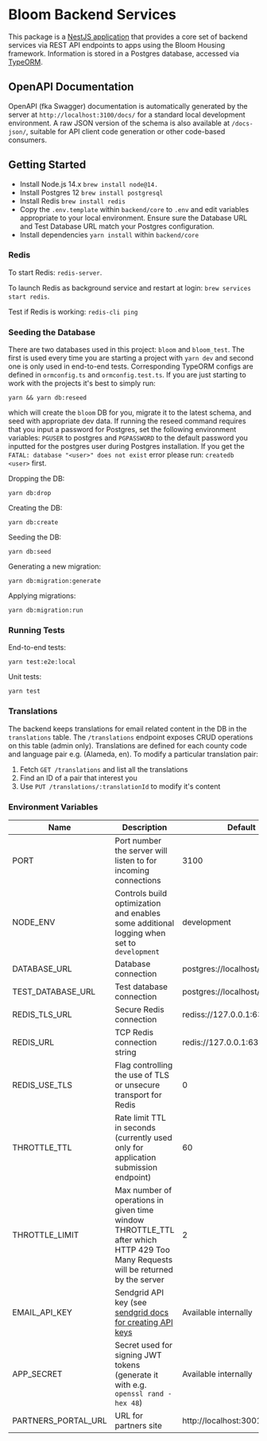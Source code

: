 # Bloom Backend Services

This package is a [NestJS application](https://docs.nestjs.com/) that provides a core set of backend services via REST API endpoints to apps using the Bloom Housing framework. Information is stored in a Postgres database, accessed via [TypeORM](https://typeorm.io/).

## OpenAPI Documentation

OpenAPI (fka Swagger) documentation is automatically generated by the server at `http://localhost:3100/docs/` for a standard local development environment. A raw JSON version of the schema is also available at `/docs-json/`, suitable for API client code generation or other code-based consumers.

## Getting Started

- Install Node.js 14.x `brew install node@14.`
- Install Postgres 12 `brew install postgresql`
- Install Redis `brew install redis`
- Copy the `.env.template` within `backend/core` to `.env` and edit variables appropriate to your local environment. Ensure sure the Database URL and Test Database URL match your Postgres configuration.
- Install dependencies `yarn install` within `backend/core`

### Redis

To start Redis:
`redis-server`.

To launch Redis as background service and restart at login:
`brew services start redis`.

Test if Redis is working:
`redis-cli ping`

### Seeding the Database

There are two databases used in this project: `bloom` and `bloom_test`. The first is used every time you are starting a project with `yarn dev` and second one is only used in end-to-end tests. Corresponding TypeORM configs are defined in `ormconfig.ts` and `ormconfig.test.ts`.
If you are just starting to work with the projects it's best to simply run:

```
yarn && yarn db:reseed
```

which will create the `bloom` DB for you, migrate it to the latest schema, and seed with appropriate dev data. If running the reseed command requires that you input a password for Postgres, set the following environment variables: `PGUSER` to postgres and `PGPASSWORD` to the default password you inputted for the postgres user during Postgres installation. If you get the `FATAL: database "<user>" does not exist` error please run: `createdb <user>` first.

Dropping the DB:

```shell script
yarn db:drop
```

Creating the DB:

```shell script
yarn db:create
```

Seeding the DB:

```shell script
yarn db:seed
```

Generating a new migration:

```shell script
yarn db:migration:generate
```

Applying migrations:

```shell script
yarn db:migration:run
```

### Running Tests

End-to-end tests:

```shell script
yarn test:e2e:local
```

Unit tests:

```shell script
yarn test
```

### Translations

The backend keeps translations for email related content in the DB in the `translations` table.
The `/translations` endpoint exposes CRUD operations on this table (admin only).
Translations are defined for each county code and language pair e.g. (Alameda, en). To modify a particular
translation pair:

1. Fetch `GET /translations` and list all the translations
2. Find an ID of a pair that interest you
3. Use `PUT /translations/:translationId` to modify it's content

### Environment Variables

| Name                | Description                                                                                                                                | Default                         | Type                          |
| ------------------- | ------------------------------------------------------------------------------------------------------------------------------------------ | ------------------------------- | ----------------------------- |
| PORT                | Port number the server will listen to for incoming connections                                                                             | 3100                            | number                        |
| NODE_ENV            | Controls build optimization and enables some additional logging when set to `development`                                                  | development                     | "development" \| "production" |
| DATABASE_URL        | Database connection                                                                                                                        | postgres://localhost/bloom      | string                        |
| TEST_DATABASE_URL   | Test database connection                                                                                                                   | postgres://localhost/bloom_test | string                        | string |
| REDIS_TLS_URL       | Secure Redis connection                                                                                                                    | rediss://127.0.0.1:6379/        | string                        |
| REDIS_URL           | TCP Redis connection string                                                                                                                | redis://127.0.0.1:6379/0        | string                        |
| REDIS_USE_TLS       | Flag controlling the use of TLS or unsecure transport for Redis                                                                            | 0                               | 0 \| 1                        |
| THROTTLE_TTL        | Rate limit TTL in seconds (currently used only for application submission endpoint)                                                        | 60                              | number                        |
| THROTTLE_LIMIT      | Max number of operations in given time window THROTTLE_TTL after which HTTP 429 Too Many Requests will be returned by the server           | 2                               | number                        |
| EMAIL_API_KEY       | Sendgrid API key (see [sendgrid docs for creating API keys](https://sendgrid.com/docs/ui/account-and-settings/api-keys/#managing-api-keys) | Available internally            | string                        |
| APP_SECRET          | Secret used for signing JWT tokens (generate it with e.g. `openssl rand -hex 48`)                                                          | Available internally            | string                        |
| PARTNERS_PORTAL_URL | URL for partners site                                                                                                                      | http://localhost:3001           | string                        |
